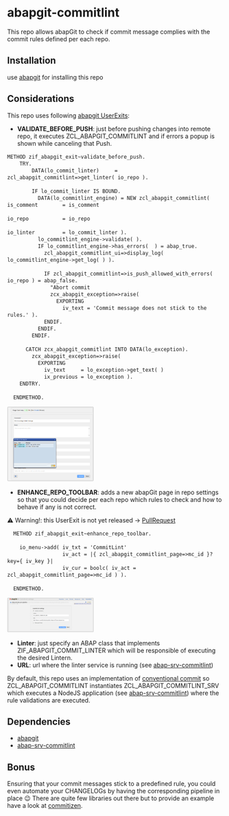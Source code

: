 # abapgit-commitlint
This repo allows abapGit to check if commit message complies with the commit rules defined per each repo.

## Installation
use [abapgit](https://github.com/abapGit/abapGit) for installing this repo

## Considerations
This repo uses following [abapgit UserExits](https://docs.abapgit.org/ref-exits.html):
* **VALIDATE_BEFORE_PUSH**: just before pushing changes into remote repo, it executes ZCL_ABAPGIT_COMMITLINT and if errors a popup is shown while canceling that Push.

```abap
METHOD zif_abapgit_exit~validate_before_push.
    TRY.
        DATA(lo_commit_linter)     = zcl_abapgit_commitlint=>get_linter( io_repo ).

        IF lo_commit_linter IS BOUND.
          DATA(lo_commitlint_engine) = NEW zcl_abapgit_commitlint( is_comment        = is_comment
                                                                   io_repo           = io_repo
                                                                   io_linter         = lo_commit_linter ).
          lo_commitlint_engine->validate( ).
          IF lo_commitlint_engine->has_errors(  ) = abap_true.
            zcl_abapgit_commitlint_ui=>display_log( lo_commitlint_engine->get_log( ) ).

            IF zcl_abapgit_commitlint=>is_push_allowed_with_errors( io_repo ) = abap_false.
              "Abort commit
              zcx_abapgit_exception=>raise(
                EXPORTING
                  iv_text = 'Commit message does not stick to the rules.' ).
            ENDIF.
          ENDIF.
        ENDIF.

      CATCH zcx_abapgit_commitlint INTO DATA(lo_exception).
        zcx_abapgit_exception=>raise(
          EXPORTING
            iv_text     = lo_exception->get_text( )
            ix_previous = lo_exception ).
    ENDTRY.

  ENDMETHOD.
```

<img src="./img/commitlint_error.png" alt="Example of wrong commit message" style="width:40%;heigh:40%" />

* **ENHANCE_REPO_TOOLBAR**: adds a new abapGit page in repo settings so that you could decide per each repo which rules to check and how to behave if any is not correct.

⚠️ Warning!: this UserExit is not yet released -> [PullRequest](https://github.com/abapGit/abapGit/pull/6249)

```abap
  METHOD zif_abapgit_exit~enhance_repo_toolbar.

    io_menu->add( iv_txt = 'CommitLint'
                  iv_act = |{ zcl_abapgit_commitlint_page=>mc_id }?key={ iv_key }|
                  iv_cur = boolc( iv_act = zcl_abapgit_commitlint_page=>mc_id ) ).

  ENDMETHOD.

```
<img src="./img/commitlint_repo_settings.png" alt="Example of wrong commit message" style="width:40%;heigh:40%" />

  * **Linter**: just specify an ABAP class that implements ZIF_ABAPGIT_COMMIT_LINTER which will be responsible of executing the desired Lintern.
  * **URL**: url where the linter service is running (see [abap-srv-commitlint](https://github.com/rayatus/abap-srv-commitlint))

By default, this repo uses an implementation of [conventional commit](https://www.conventionalcommits.org/) so ZCL_ABAPGIT_COMMITLINT instantiates ZCL_ABAPGIT_COMMITLINT_SRV which executes a NodeJS application (see [abap-srv-commitlint](https://github.com/rayatus/abap-srv-commitlint)) where the rule validations are executed.

## Dependencies
* [abapgit](https://github.com/abapGit/abapGit)
* [abap-srv-commitlint](https://github.com/rayatus/abap-srv-commitlint)

## Bonus
Ensuring that your commit messages stick to a predefined rule, you could even automate your CHANGELOGs by having the corresponding pipeline in place :wink: There are quite few libraries out there but to provide an example have a look at [commitizen](https://github.com/commitizen/cz-cli).
